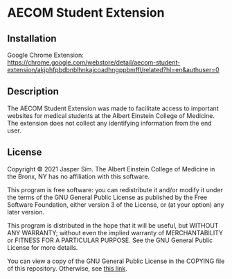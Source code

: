 # AECOM Student Extension
## Installation
Google Chrome Extension: https://chrome.google.com/webstore/detail/aecom-student-extension/akjphfpbdbnblhnkajcoadhngppbmffl/related?hl=en&authuser=0

## Description
The AECOM Student Extension was made to facilitate access to important websites for medical students at the Albert Einstein College of Medicine. The extension does not collect any identifying information from the end user.


## License
Copyright © 2021 Jasper Sim. The Albert Einstein College of Medicine in the Bronx, NY has no affiliation with this software.

This program is free software: you can redistribute it and/or modify it under the terms of the GNU General Public License as published by the Free Software Foundation, either version 3 of the License, or (at your option) any later version.

This program is distributed in the hope that it will be useful, but WITHOUT ANY WARRANTY; without even the implied warranty of MERCHANTABILITY or FITNESS FOR A PARTICULAR PURPOSE.  See the GNU General Public License for more details.

You can view a copy of the GNU General Public License in the COPYING file of this repository. Otherwise, see [this link](https://www.gnu.org/licenses/gpl-3.0.txt).
